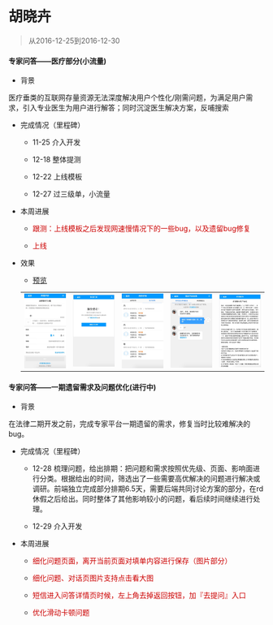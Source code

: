 # 胡晓卉

> 从2016-12-25到2016-12-30

#### 专家问答——医疗部分(小流量)

- 背景

医疗垂类的互联网存量资源无法深度解决用户个性化/刚需问题，为满足用户需求，引入专业医生为用户进行解答；同时沉淀医生解决方案，反哺搜索

- 完成情况（里程碑）

	- 11-25 介入开发

    - 12-18 整体提测

    - 12-22 上线模板

    - 12-27 过三级单，小流量

- 本周进展

    - <p style="color:#c00">跟测：上线模板之后发现网速慢情况下的一些bug，以及遗留bug修复

    - <p style="color:#c00">上线</p>

- 效果

	- [预览](https://www.baidu.com/s?ie=UTF-8&wd=%E8%80%B3%E9%B8%A3%E6%98%AF%E4%BB%80%E4%B9%88%E5%8E%9F%E5%9B%A0%E5%BC%95%E8%B5%B7%E7%9A%84)

	<table>
        <tr>
            <td>
                <img src="../2016-12-23/img/huxiaohui02/hxh27.png" width="200px">
            </td>
            <td>
                <img src="../2016-12-23/img/huxiaohui02/hxh30.png" width="200px">
            </td>
            <td>
                <img src="../2016-12-23/img/huxiaohui02/hxh28.png" width="200px">
            </td>
            <td>
                <img src="../2016-12-23/img/huxiaohui02/hxh29.png" width="200px">
            </td>
            <td>
                <img src="../2016-12-23/img/huxiaohui02/hxh31.png" width="200px">
            </td>
        </tr>
    </table>

#### 专家问答——一期遗留需求及问题优化(进行中)

- 背景

在法律二期开发之前，完成专家平台一期遗留的需求，修复当时比较难解决的bug。

- 完成情况（里程碑）

    - 12-28 梳理问题，给出排期：把问题和需求按照优先级、页面、影响面进行分类。根据给出的时间，筛选出了一些需要高优解决的问题进行解决或调研。前端独立完成部分排期6.5天，需要后端共同讨论方案的部分，在rd休假之后给出。同时整体了其他影响较小的问题，看后续时间继续进行处理。

    - 12-29 介入开发

- 本周进展

    - <p style="color:#c00">细化问题页面，离开当前页面对填单内容进行保存（图片部分）</p>

    - <p style="color:#c00">细化问题、对话页图片支持点击看大图</p>

    - <p style="color:#c00">短信进入问答详情页时候，左上角去掉返回按钮，加『去提问』入口</p>

    - <p style="color:#c00">优化滑动卡顿问题</p>



